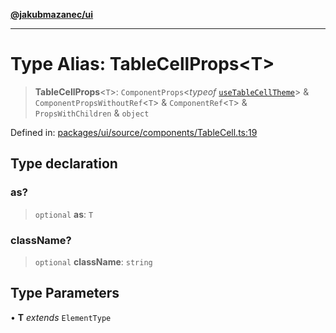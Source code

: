 [**@jakubmazanec/ui**](../README.md)

---

# Type Alias: TableCellProps\<T\>

> **TableCellProps**\<`T`\>: `ComponentProps`\<_typeof_
> [`useTableCellTheme`](../functions/useTableCellTheme.md)\> & `ComponentPropsWithoutRef`\<`T`\> &
> `ComponentRef`\<`T`\> & `PropsWithChildren` & `object`

Defined in:
[packages/ui/source/components/TableCell.ts:19](https://github.com/jakubmazanec/tools/blob/40ba1fb8bbde716fbe797d7886fffe14521e098a/packages/ui/source/components/TableCell.ts#L19)

## Type declaration

### as?

> `optional` **as**: `T`

### className?

> `optional` **className**: `string`

## Type Parameters

• **T** _extends_ `ElementType`
